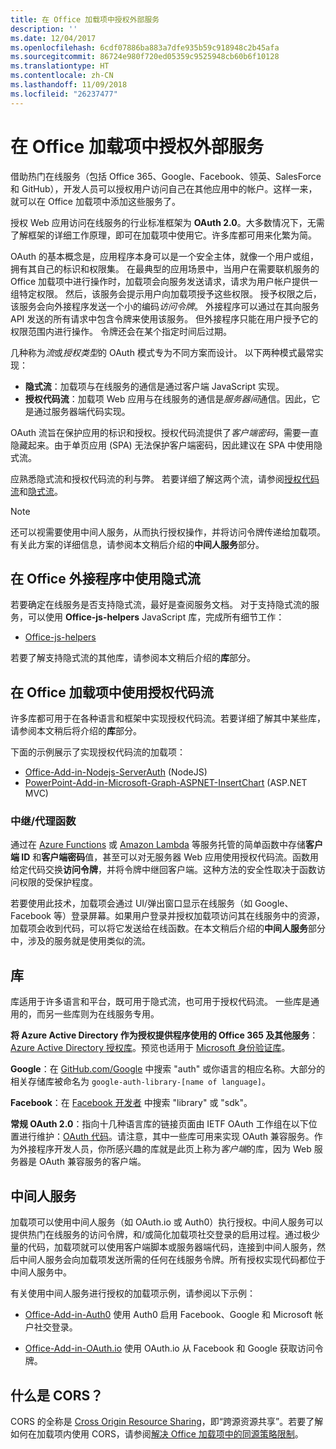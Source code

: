 ```yaml
---
title: 在 Office 加载项中授权外部服务
description: ''
ms.date: 12/04/2017
ms.openlocfilehash: 6cdf07886ba883a7dfe935b59c918948c2b45afa
ms.sourcegitcommit: 86724e980f720ed05359c9525948cb60b6f10128
ms.translationtype: HT
ms.contentlocale: zh-CN
ms.lasthandoff: 11/09/2018
ms.locfileid: "26237477"
---
```

# <a name="authorize-external-services-in-your-office-add-in"></a>在 Office 加载项中授权外部服务

借助热门在线服务（包括 Office 365、Google、Facebook、领英、SalesForce 和 GitHub），开发人员可以授权用户访问自己在其他应用中的帐户。这样一来，就可以在 Office 加载项中添加这些服务了。

授权 Web 应用访问在线服务的行业标准框架为 **OAuth 2.0**。大多数情况下，无需了解框架的详细工作原理，即可在加载项中使用它。许多库都可用来化繁为简。

OAuth 的基本概念是，应用程序本身可以是一个安全主体，就像一个用户或组，拥有其自己的标识和权限集。 在最典型的应用场景中，当用户在需要联机服务的 Office 加载项中进行操作时，加载项会向服务发送请求，请求为用户帐户提供一组特定权限。 然后，该服务会提示用户向加载项授予这些权限。 授予权限之后，该服务会向外接程序发送一个小的编码*访问令牌*。 外接程序可以通过在其向服务 API 发送的所有请求中包含令牌来使用该服务。 但外接程序只能在用户授予它的权限范围内进行操作。 令牌还会在某个指定时间后过期。

几种称为*流*或*授权类型*的 OAuth 模式专为不同方案而设计。 以下两种模式最常实现：

- **隐式流**：加载项与在线服务的通信是通过客户端 JavaScript 实现。
- **授权代码流**：加载项 Web 应用与在线服务的通信是*服务器间*通信。因此，它是通过服务器端代码实现。

OAuth 流旨在保护应用的标识和授权。授权代码流提供了*客户端密码*，需要一直隐藏起来。由于单页应用 (SPA) 无法保护客户端密码，因此建议在 SPA 中使用隐式流。

应熟悉隐式流和授权代码流的利与弊。 若要详细了解这两个流，请参阅[授权代码流](https://tools.ietf.org/html/rfc6749#section-1.3.1)和[隐式流](https://tools.ietf.org/html/rfc6749#section-1.3.2)。

> [!NOTE]
> 还可以视需要使用中间人服务，从而执行授权操作，并将访问令牌传递给加载项。 有关此方案的详细信息，请参阅本文稍后介绍的**中间人服务**部分。

## <a name="using-the-implicit-flow-in-office-add-ins"></a>在 Office 外接程序中使用隐式流
若要确定在线服务是否支持隐式流，最好是查阅服务文档。 对于支持隐式流的服务，可以使用 **Office-js-helpers** JavaScript 库，完成所有细节工作：

- [Office-js-helpers](https://github.com/OfficeDev/office-js-helpers)

若要了解支持隐式流的其他库，请参阅本文稍后介绍的**库**部分。

## <a name="using-the-authorization-code-flow-in-office-add-ins"></a>在 Office 加载项中使用授权代码流

许多库都可用于在各种语言和框架中实现授权代码流。若要详细了解其中某些库，请参阅本文稍后将介绍的**库**部分。

下面的示例展示了实现授权代码流的加载项：

- [Office-Add-in-Nodejs-ServerAuth](https://github.com/OfficeDev/Office-Add-in-Nodejs-ServerAuth) (NodeJS)
- [PowerPoint-Add-in-Microsoft-Graph-ASPNET-InsertChart](https://github.com/OfficeDev/PowerPoint-Add-in-Microsoft-Graph-ASPNET-InsertChart) (ASP.NET MVC)

### <a name="relayproxy-functions"></a>中继/代理函数

通过在 [Azure Functions](https://azure.microsoft.com/services/functions) 或 [Amazon Lambda](https://aws.amazon.com/lambda) 等服务托管的简单函数中存储**客户端 ID** 和**客户端密码**值，甚至可以对无服务器 Web 应用使用授权代码流。函数用给定代码交换**访问令牌**，并将令牌中继回客户端。这种方法的安全性取决于函数访问权限的受保护程度。

若要使用此技术，加载项会通过 UI/弹出窗口显示在线服务（如 Google、Facebook 等）登录屏幕。如果用户登录并授权加载项访问其在线服务中的资源，加载项会收到代码，可以将它发送给在线函数。在本文稍后介绍的**中间人服务**部分中，涉及的服务就是使用类似的流。

## <a name="libraries"></a>库

库适用于许多语言和平台，既可用于隐式流，也可用于授权代码流。 一些库是通用的，而另一些库则为在线服务专用。

**将 Azure Active Directory 作为授权提供程序使用的 Office 365 及其他服务**：[Azure Active Directory 授权库](https://azure.microsoft.com/documentation/articles/active-directory-authentication-libraries/)。预览也适用于 [Microsoft 身份验证库](https://www.nuget.org/packages/Microsoft.Identity.Client)。

**Google**：在 [GitHub.com/Google](https://github.com/google) 中搜索 "auth" 或你语言的相应名称。大部分的相关存储库被命名为 `google-auth-library-[name of language]`。

**Facebook**：在 [Facebook 开发者](https://developers.facebook.com) 中搜索 "library" 或 "sdk"。

**常规 OAuth 2.0**：指向十几种语言库的链接页面由 IETF OAuth 工作组在以下位置进行维护：[OAuth 代码](http://oauth.net/code/)。请注意，其中一些库可用来实现 OAuth 兼容服务。作为外接程序开发人员，你所感兴趣的库就是此页上称为*客户端*的库，因为 Web 服务器是 OAuth 兼容服务的客户端。

## <a name="middleman-services"></a>中间人服务

加载项可以使用中间人服务（如 OAuth.io 或 Auth0）执行授权。中间人服务可以提供热门在线服务的访问令牌，和/或简化加载项社交登录的启用过程。通过极少量的代码，加载项就可以使用客户端脚本或服务器端代码，连接到中间人服务，然后中间人服务会向加载项发送所需的任何在线服务令牌。所有授权实现代码都位于中间人服务中。

有关使用中间人服务进行授权的加载项示例，请参阅以下示例：

- [Office-Add-in-Auth0](https://github.com/OfficeDev/Office-Add-in-Auth0) 使用 Auth0 启用 Facebook、Google 和 Microsoft 帐户社交登录。

- [Office-Add-in-OAuth.io](https://github.com/OfficeDev/Office-Add-in-OAuth.io) 使用 OAuth.io 从 Facebook 和 Google 获取访问令牌。

## <a name="what-is-cors"></a>什么是 CORS？

CORS 的全称是 [Cross Origin Resource Sharing](https://developer.mozilla.org/docs/Web/HTTP/Access_control_CORS)，即“跨源资源共享”。若要了解如何在加载项内使用 CORS，请参阅[解决 Office 加载项中的同源策略限制](addressing-same-origin-policy-limitations.md)。
